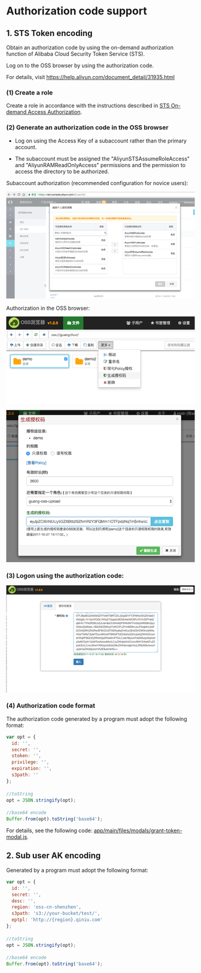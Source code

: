# Authorization code support


## 1. STS Token encoding

Obtain an authorization code by using the on-demand authorization function of Alibaba Cloud Security Token Service (STS).

Log on to the OSS browser by using the authorization code.

For details, visit https://help.aliyun.com/document_detail/31935.html

### (1) Create a role

Create a role in accordance with the instructions described in [STS On-demand Access Authorization](https://help.aliyun.com/document_detail/31935.html).

### (2) Generate an authorization code in the OSS browser

* Log on using the Access Key of a subaccount rather than the primary account.

* The subaccount must be assigned the "AliyunSTSAssumeRoleAccess" and "AliyunRAMReadOnlyAccess" permissions and the permission to access the directory to be authorized.

Subaccount authorization (recommended configuration for novice users):

![](../preview/genToken1.png)


Authorization in the OSS browser:


![](../preview/genToken2.png)

![](../preview/genToken3.png)



### (3) Logon using the authorization code:

![](../preview/token-login.png)

### (4) Authorization code format

The authorization code generated by a program must adopt the following format:

```javascript
var opt = {
  id: '',
  secret: '',
  stoken: '',
  privilege: '',
  expiration: '',
  s3path: ''
};

//toString
opt = JSON.stringify(opt);

//base64 encode
Buffer.from(opt).toString('base64');
```

For details, see the following code: [app/main/files/modals/grant-token-modal.js](app/main/files/modals/grant-token-modal.js).



## 2. Sub user AK encoding

Generated by a program must adopt the following format:

```javascript
var opt = {
  id: '',
  secret: '',
  desc: '',
  region: 'oss-cn-shenzhen',
  s3path: 's3://your-bucket/test/',  
  eptpl: 'http://{region}.qiniu.com'
};

//toString
opt = JSON.stringify(opt);

//base64 encode
Buffer.from(opt).toString('base64');
```
